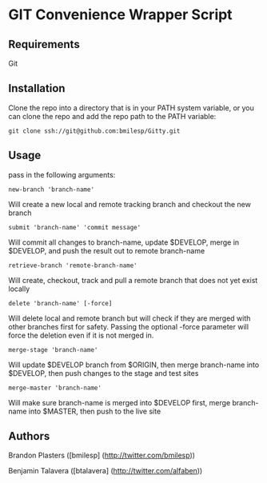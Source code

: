# GIT Convenience Wrapper Script

## Requirements
Git

## Installation

Clone the repo into a directory that is in your PATH system variable, or you can clone the repo and add the repo path to the PATH variable:
	
	git clone ssh://git@github.com:bmilesp/Gitty.git

## Usage

pass in the following arguments:


	new-branch 'branch-name'
Will create a new local and remote tracking branch and checkout the new branch


	submit 'branch-name' 'commit message'
Will commit all changes to branch-name, update $DEVELOP, merge in $DEVELOP, and push the result out to remote branch-name


	retrieve-branch 'remote-branch-name'
Will create, checkout, track and pull a remote branch that does not yet exist locally


	delete 'branch-name' [-force]
Will delete local and remote branch but will check if they are merged with other branches first for safety. Passing the optional -force parameter will force the deletion even if it is not merged in.


	merge-stage 'branch-name'
Will update $DEVELOP branch from $ORIGIN, then merge branch-name into $DEVELOP, then push changes to the stage and test sites


	merge-master 'branch-name'
Will make sure branch-name is merged into $DEVELOP first, merge branch-name into $MASTER, then push to the live site


## Authors
Brandon Plasters ([bmilesp] (http://twitter.com/bmilesp))

Benjamin Talavera ([btalavera] (http://twitter.com/alfaben))

